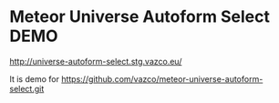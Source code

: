 # Meteor Universe Autoform Select DEMO

http://universe-autoform-select.stg.vazco.eu/


It is demo for https://github.com/vazco/meteor-universe-autoform-select.git
